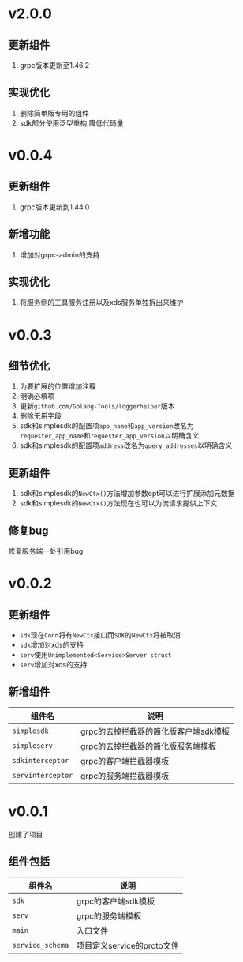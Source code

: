 # v2.0.0

## 更新组件

1. grpc版本更新至1.46.2

## 实现优化

1. 删除简单版专用的组件
2. sdk部分使用泛型重构,降低代码量

# v0.0.4

## 更新组件

1. grpc版本更新到1.44.0

## 新增功能

1. 增加对grpc-admin的支持

## 实现优化

1. 将服务侧的工具服务注册以及xds服务单独拆出来维护

# v0.0.3

## 细节优化

1. 为要扩展的位置增加注释
2. 明确必填项
3. 更新`github.com/Golang-Tools/loggerhelper`版本
4. 删除无用字段
5. sdk和simplesdk的配置项`app_name`和`app_version`改名为`requester_app_name`和`requester_app_version`以明确含义
6. sdk和simplesdk的配置项`address`改名为`query_addresses`以明确含义

## 更新组件

1. sdk和simplesdk的`NewCtx()`方法增加参数opt可以进行扩展添加元数据
2. sdk和simplesdk的`NewCtx()`方法现在也可以为流请求提供上下文

## 修复bug

修复服务端一处引用bug

# v0.0.2

## 更新组件

+ `sdk`现在`Conn`将有`NewCtx`接口而`SDK`的`NewCtx`将被取消
+ `sdk`增加对xds的支持
+ `serv`使用`Unimplemented<Service>Server struct`
+ `serv`增加对xds的支持

## 新增组件

| 组件名            | 说明                                  |
| ----------------- | ------------------------------------- |
| `simplesdk`       | grpc的去掉拦截器的简化版客户端sdk模板 |
| `simpleserv`      | grpc的去掉拦截器的简化版服务端模板    |
| `sdkinterceptor`  | grpc的客户端拦截器模板                |
| `servinterceptor` | grpc的服务端拦截器模板                |

# v0.0.1

创建了项目

## 组件包括

| 组件名           | 说明                       |
| ---------------- | -------------------------- |
| `sdk`            | grpc的客户端sdk模板        |
| `serv`           | grpc的服务端模板           |
| `main`           | 入口文件                   |
| `service_schema` | 项目定义service的proto文件 |
